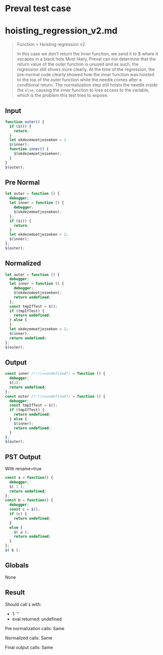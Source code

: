 # Preval test case

# hoisting_regression_v2.md

> Function > Hoisting regression v2
>
> In this case we don't return the inner function, we send it to $ where it escapes in a black hole
> Most likely, Preval can not determine that the return value of the outer function is unused
> and as such, the regression still shows more clearly.
> At the time of the regression, the pre-normal code clearly showed how the inner function was
> hoisted to the top of the outer function while the needle comes after a conditional return.
> The normalization step still hoists the needle inside the `else`, causing the inner function to
> lose access to the variable, which is the problem this test tries to expose.

## Input

`````js filename=intro
function outer() {
  if ($()) {
    return;
  }
  let okdezemoetjezoeken = 1
  $(inner);
  function inner() {
    $(okdezemoetjezoeken);
  }
}
$(outer);


`````

## Pre Normal


`````js filename=intro
let outer = function () {
  debugger;
  let inner = function () {
    debugger;
    $(okdezemoetjezoeken);
  };
  if ($()) {
    return;
  }
  let okdezemoetjezoeken = 1;
  $(inner);
};
$(outer);
`````

## Normalized


`````js filename=intro
let outer = function () {
  debugger;
  let inner = function () {
    debugger;
    $(okdezemoetjezoeken);
    return undefined;
  };
  const tmpIfTest = $();
  if (tmpIfTest) {
    return undefined;
  } else {
  }
  let okdezemoetjezoeken = 1;
  $(inner);
  return undefined;
};
$(outer);
`````

## Output


`````js filename=intro
const inner /*:()=>undefined*/ = function () {
  debugger;
  $(1);
  return undefined;
};
const outer /*:()=>undefined*/ = function () {
  debugger;
  const tmpIfTest = $();
  if (tmpIfTest) {
    return undefined;
  } else {
    $(inner);
    return undefined;
  }
};
$(outer);
`````

## PST Output

With rename=true

`````js filename=intro
const a = function() {
  debugger;
  $( 1 );
  return undefined;
};
const b = function() {
  debugger;
  const c = $();
  if (c) {
    return undefined;
  }
  else {
    $( a );
    return undefined;
  }
};
$( b );
`````

## Globals

None

## Result

Should call `$` with:
 - 1: '<function>'
 - eval returned: undefined

Pre normalization calls: Same

Normalized calls: Same

Final output calls: Same
